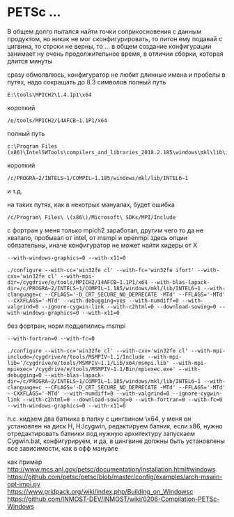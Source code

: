 
# PETSc ... 

В общем долго пытался найти точки соприкосновения с данным продуктом, но никак не мог сконфигурировать, то питон ему подавай с цигвина, то строки не верны, то ... в общем создание конфигурации занимает ну очень продолжительное время, в отличии сборки, которая длится минуты

сразу обмолвлюсь, конфигуратор не любит длинные имена и пробелы в путях, надо сокращать до 8.3 символов
полный путь

    E:\tools\MPICH2\1.4.1p1\x64

короткий

    /e/tools/MPICH2/14AFCB~1.1P1/x64

полный путь

    c:\Program Files (x86)\IntelSWTools\compilers_and_libraries_2018.2.185\windows\mkl\lib\intel64_win

короткий

    /c/PROGRA~2/INTELS~1/COMPIL~1.185/windows/mkl/lib/INTEL6~1

и т.д.

на таких путях, как в некотрых мануалах, будет ошибка

    /c/Program\ Files\ \(x86\)/Microsoft\ SDKs/MPI/Include

с фортран у меня только mpich2 заработал, другим чего то да не хватало, пробывал от intel, от msmpi и openmpi
здесь опции обязательны, иначе конфигуратор не может найти хидеры от Х

    --with-windows-graphics=0 --with-x11=0

    ./configure --with-cc='win32fe cl' --with-fc='win32fe ifort' --with-cxx='win32fe cl' --with-mpi-dir=/cygdrive/e/tools/MPICH2/14AFCB~1.1P1/x64 --with-blas-lapack-dir=/c/PROGRA~2/INTELS~1/COMPIL~1.185/windows/mkl/lib/INTEL6~1 --with-clanguage=c --CFLAGS='-D_CRT_SECURE_NO_DEPRECATE -MTd' --FFLAGS='-MTd' --CXXFLAGS='-MTd' --with-debugging=yes --with-numdiff=0 --with-valgrind=0 --ignore-cygwin-link --with-c2html=0 --download-sowing=0 --with-windows-graphics=0 --with-x11=0

без фортран, норм подцепились msmpi

    --with-fortran=0 --with-fc=0

    ./configure --with-cc='win32fe cl' --with-cxx='win32fe cl' --with-mpi-include=/cygdrive/e/tools/MSMPIV~1.1/Include --with-mpi-lib='/cygdrive/e/tools/MSMPIV~1.1/Lib/x64/msmpi.lib' --with-mpi-mpiexec='/cygdrive/e/tools/MSMPIV~1.1/Bin/mpiexec.exe' --with-debugging=0 --with-blas-lapack-dir=/c/PROGRA~2/INTELS~1/COMPIL~1.185/windows/mkl/lib/INTEL6~1 --with-clanguage=c --CFLAGS='-D_CRT_SECURE_NO_DEPRECATE -MTd' --FFLAGS='-MTd' --CXXFLAGS='-MTd' --with-numdiff=0 --with-valgrind=0 --ignore-cygwin-link --with-c2html=0 --download-sowing=0 --with-fortran=0 --with-fc=0 --with-windows-graphics=0 --with-x11=0


п.с. кидаем два батника в папку с цингвином \х64\, у меня он установлен на диск H, H:/cygwin, редактируем батник, если х86, нужно отредактировать батники под нужную архитектуру
запускаем Cygwin.bat, конфигурируем, и да, в цингвине должны быть установлены все зависимости, как в офф мануале

как пример
http://www.mcs.anl.gov/petsc/documentation/installation.html#windows
https://github.com/petsc/petsc/blob/master/config/examples/arch-mswin-opt-impi.py
https://www.gridpack.org/wiki/index.php/Building_on_Windowsс
https://github.com/INMOST-DEV/INMOST/wiki/0206-Compilation-PETSc-Windows
